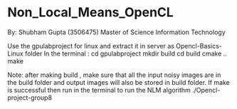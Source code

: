 # Non_Local_Means_OpenCL
By: Shubham Gupta (3506475)
Master of Science Information Technology

Use the gpulabproject for linux and extract it in server as Opencl-Basics-Linux folder
In the terminal :
cd gpulabproject
mkdir build
cd build
cmake ..
make 


Note: after making build , make sure that all the input noisy images are in the build folder and output images will also be stored in build folder.
If make is successful then run in the terminal to run the NLM algorithm
./Opencl-project-group8
